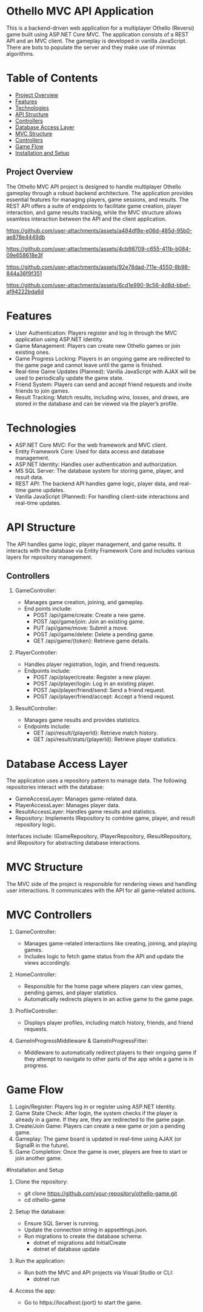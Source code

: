 # Othello MVC API Application
This is a backend-driven web application for a multiplayer Othello (Reversi) game built using ASP.NET Core MVC. The application consists of a REST API and an MVC client. The gameplay is developed in vanilla JavaScript. There are bots to populate the server and they make use of minmax algorithms.

# Table of Contents
- [Project Overview](#ProjectOverview)  
- [Features](#Features)  
- [Technologies](#Technologies)  
- [API Structure](#APIStructure)  
- [Controllers](##Controllers)  
- [Database Access Layer](#DatabaseAccessLayer)  
- [MVC Structure](#MVCStructure)  
- [Controllers](##Controllers)  
- [Game Flow](#GameFlow)  
- [Installation and Setup](#InstallationandSetup)  

## Project Overview
The Othello MVC API project is designed to handle multiplayer Othello gameplay through a robust backend architecture. The application provides essential features for managing players, game sessions, and results. The REST API offers a suite of endpoints to facilitate game creation, player interaction, and game results tracking, while the MVC structure allows seamless interaction between the API and the client application.

https://github.com/user-attachments/assets/a484df8e-e06d-485d-95b0-ae878e4449db

https://github.com/user-attachments/assets/4cb98709-c655-411b-b084-09e658618e3f

https://github.com/user-attachments/assets/92e78dad-711e-4550-8b98-844a36f9f351

https://github.com/user-attachments/assets/6cd1e990-9c56-4d8d-bbef-af94222bda6d

# Features
- User Authentication: Players register and log in through the MVC application using ASP.NET Identity.  
- Game Management: Players can create new Othello games or join existing ones.  
- Game Progress Locking: Players in an ongoing game are redirected to the game page and cannot leave until the game is finished.  
- Real-time Game Updates (Planned): Vanilla JavaScript with AJAX will be used to periodically update the game state.  
- Friend System: Players can send and accept friend requests and invite friends to join games.  
- Result Tracking: Match results, including wins, losses, and draws, are stored in the database and can be viewed via the player’s profile.  

# Technologies
- ASP.NET Core MVC: For the web framework and MVC client.
- Entity Framework Core: Used for data access and database management.
- ASP.NET Identity: Handles user authentication and authorization.
- MS SQL Server: The database system for storing game, player, and result data.
- REST API: The backend API handles game logic, player data, and real-time game updates.
- Vanilla JavaScript (Planned): For handling client-side interactions and real-time updates.

# API Structure
The API handles game logic, player management, and game results. It interacts with the database via Entity Framework Core and includes various layers for repository management.

## Controllers
1. GameController:
    - Manages game creation, joining, and gameplay.
    - End
points include:
        - POST /api/game/create: Create a new game.
        - POST /api/game/join: Join an existing game.
        - PUT /api/game/move: Submit a move.
        - POST /api/game/delete: Delete a pending game.
        - GET /api/game/{token}: Retrieve game details.
2. PlayerController:
    - Handles player registration, login, and friend requests.
    - Endpoints include:
        - POST /api/player/create: Register a new player.
        - POST /api/player/login: Log in an existing player.
        - POST /api/player/friend/send: Send a friend request.
        - POST /api/player/friend/accept: Accept a friend request.

3. ResultController:
    - Manages game results and provides statistics.
    - Endpoints include:
        - GET /api/result/{playerId}: Retrieve match history.
        - GET /api/result/stats/{playerId}: Retrieve player statistics.
  
# Database Access Layer
The application uses a repository pattern to manage data. The following repositories interact with the database:
- GameAccessLayer: Manages game-related data.
- PlayerAccessLayer: Manages player data.
- ResultAccessLayer: Handles game results and statistics.
- Repository: Implements IRepository to combine game, player, and result repository logic.

Interfaces include: IGameRepository, IPlayerRepository, IResultRepository, and IRepository for abstracting database interactions.

# MVC Structure
The MVC side of the project is responsible for rendering views and handling user interactions. It communicates with the API for all game-related actions.

# MVC Controllers
1. GameController:
    - Manages game-related interactions like creating, joining, and playing games.
    - Includes logic to fetch game status from the API and update the views accordingly.

2. HomeController:
    - Responsible for the home page where players can view games, pending games, and player statistics.
    - Automatically redirects players in an active game to the game page.

3. ProfileController:
    - Displays player profiles, including match history, friends, and friend requests.

4. GameInProgressMiddleware & GameInProgressFilter:
    - Middleware to automatically redirect players to their ongoing game if they attempt to navigate to other parts of the app while a game is in progress.

# Game Flow
1. Login/Register: Players log in or register using ASP.NET Identity.
2. Game State Check: After login, the system checks if the player is already in a game. If they are, they are redirected to the game page.
3. Create/Join Game: Players can create a new game or join a pending game.
4. Gameplay: The game board is updated in real-time using AJAX (or SignalR in the future).
5. Game Completion: Once the game is over, players are free to start or join another game.


#Installation and Setup
1. Clone the repository:
    - git clone https://github.com/your-repository/othello-game.git
    - cd othello-game

2. Setup the database:
    - Ensure SQL Server is running.
    - Update the connection string in appsettings.json.
    - Run migrations to create the database schema:
         - dotnet ef migrations add InitialCreate
         - dotnet ef database update
  
3. Run the application:
    - Run both the MVC and API projects via Visual Studio or CLI:
         - dotnet run

4. Access the app:
    - Go to https://localhost:{port} to start the game.
